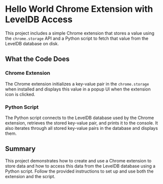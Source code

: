 # Hello World Chrome Extension with LevelDB Access

This project includes a simple Chrome extension that stores a value using the `chrome.storage` API and a Python script to fetch that value from the LevelDB database on disk.

## What the Code Does

### Chrome Extension
The Chrome extension initializes a key-value pair in the `chrome.storage` when installed and displays this value in a popup UI when the extension icon is clicked.

### Python Script
The Python script connects to the LevelDB database used by the Chrome extension, retrieves the stored key-value pair, and prints it to the console. It also iterates through all stored key-value pairs in the database and displays them.

## Summary

This project demonstrates how to create and use a Chrome extension to store data and how to access this data from the LevelDB database using a Python script. Follow the provided instructions to set up and use both the extension and the script.
